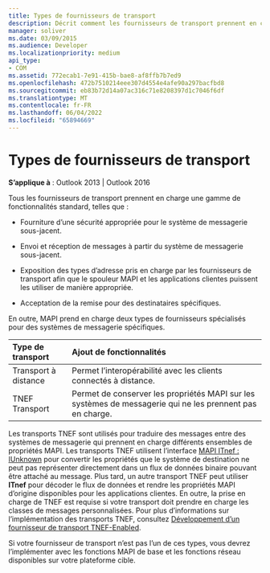 ```yaml
---
title: Types de fournisseurs de transport
description: Décrit comment les fournisseurs de transport prennent en charge une gamme de fonctionnalités standard dans Outlook 2013 et Outlook 2016.
manager: soliver
ms.date: 03/09/2015
ms.audience: Developer
ms.localizationpriority: medium
api_type:
- COM
ms.assetid: 772ecab1-7e91-415b-bae8-af8ffb7b7ed9
ms.openlocfilehash: 472b7510214eee307d4554e4afe90a297bacfbd8
ms.sourcegitcommit: eb83b72d14a07ac316c71e8208397d1c7046f6df
ms.translationtype: MT
ms.contentlocale: fr-FR
ms.lasthandoff: 06/04/2022
ms.locfileid: "65894669"
---
```

# <a name="types-of-transport-providers"></a>Types de fournisseurs de transport

  
  
**S’applique à** : Outlook 2013 | Outlook 2016 
  
Tous les fournisseurs de transport prennent en charge une gamme de fonctionnalités standard, telles que :
  
- Fourniture d’une sécurité appropriée pour le système de messagerie sous-jacent.
    
- Envoi et réception de messages à partir du système de messagerie sous-jacent.
    
- Exposition des types d’adresse pris en charge par les fournisseurs de transport afin que le spouleur MAPI et les applications clientes puissent les utiliser de manière appropriée.
    
- Acceptation de la remise pour des destinataires spécifiques.
    
En outre, MAPI prend en charge deux types de fournisseurs spécialisés pour des systèmes de messagerie spécifiques.
  
|**Type de transport**|**Ajout de fonctionnalités**|
|:-----|:-----|
|Transport à distance  <br/> |Permet l’interopérabilité avec les clients connectés à distance. |
|TNEF Transport  <br/> |Permet de conserver les propriétés MAPI sur les systèmes de messagerie qui ne les prennent pas en charge. |
   
Les transports TNEF sont utilisés pour traduire des messages entre des systèmes de messagerie qui prennent en charge différents ensembles de propriétés MAPI. Les transports TNEF utilisent l’interface [MAPI ITnef : IUnknown](itnefiunknown.md) pour convertir les propriétés que le système de destination ne peut pas représenter directement dans un flux de données binaire pouvant être attaché au message. Plus tard, un autre transport TNEF peut utiliser **ITnef** pour décoder le flux de données et rendre les propriétés MAPI d’origine disponibles pour les applications clientes. En outre, la prise en charge de TNEF est requise si votre transport doit prendre en charge les classes de messages personnalisées. Pour plus d’informations sur l’implémentation des transports TNEF, consultez [Développement d’un fournisseur de transport TNEF-Enabled](developing-a-tnef-enabled-transport-provider.md).
  
Si votre fournisseur de transport n’est pas l’un de ces types, vous devrez l’implémenter avec les fonctions MAPI de base et les fonctions réseau disponibles sur votre plateforme cible.
  

